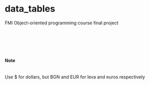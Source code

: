 # data_tables
FMI Object-oriented programming course final project

<br>
<br>
<br>
<br>

#### Note 
<br>Use $ for dollars, but BGN and EUR for leva and euros respectively